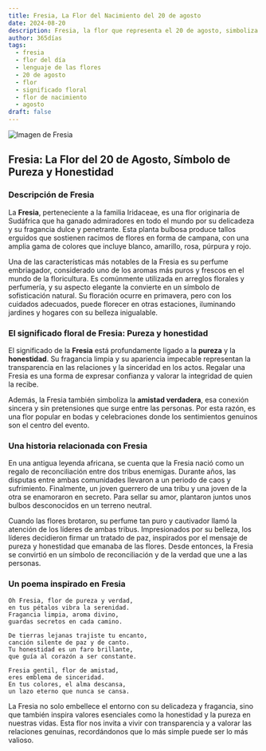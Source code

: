 ```yaml
---
title: Fresia, La Flor del Nacimiento del 20 de agosto
date: 2024-08-20
description: Fresia, la flor que representa el 20 de agosto, simboliza Pureza y honestidad. Descubre su fascinante historia, significado en el lenguaje de las flores y una poesía que celebra su belleza.
author: 365días
tags:
  - fresia
  - flor del día
  - lenguaje de las flores
  - 20 de agosto
  - flor
  - significado floral
  - flor de nacimiento
  - agosto
draft: false
---
```



![Imagen de Fresia](https://cdn.pixabay.com/photo/2019/10/04/22/30/flower-4526658_640.jpg#center)


## Fresia: La Flor del 20 de Agosto, Símbolo de Pureza y Honestidad

### Descripción de Fresia

La **Fresia**, perteneciente a la familia Iridaceae, es una flor originaria de Sudáfrica que ha ganado admiradores en todo el mundo por su delicadeza y su fragancia dulce y penetrante. Esta planta bulbosa produce tallos erguidos que sostienen racimos de flores en forma de campana, con una amplia gama de colores que incluye blanco, amarillo, rosa, púrpura y rojo.

Una de las características más notables de la Fresia es su perfume embriagador, considerado uno de los aromas más puros y frescos en el mundo de la floricultura. Es comúnmente utilizada en arreglos florales y perfumería, y su aspecto elegante la convierte en un símbolo de sofisticación natural. Su floración ocurre en primavera, pero con los cuidados adecuados, puede florecer en otras estaciones, iluminando jardines y hogares con su belleza inigualable.

### El significado floral de Fresia: Pureza y honestidad

El significado de la **Fresia** está profundamente ligado a la **pureza** y la **honestidad**. Su fragancia limpia y su apariencia impecable representan la transparencia en las relaciones y la sinceridad en los actos. Regalar una Fresia es una forma de expresar confianza y valorar la integridad de quien la recibe.

Además, la Fresia también simboliza la **amistad verdadera**, esa conexión sincera y sin pretensiones que surge entre las personas. Por esta razón, es una flor popular en bodas y celebraciones donde los sentimientos genuinos son el centro del evento.

### Una historia relacionada con Fresia

En una antigua leyenda africana, se cuenta que la Fresia nació como un regalo de reconciliación entre dos tribus enemigas. Durante años, las disputas entre ambas comunidades llevaron a un periodo de caos y sufrimiento. Finalmente, un joven guerrero de una tribu y una joven de la otra se enamoraron en secreto. Para sellar su amor, plantaron juntos unos bulbos desconocidos en un terreno neutral.

Cuando las flores brotaron, su perfume tan puro y cautivador llamó la atención de los líderes de ambas tribus. Impresionados por su belleza, los líderes decidieron firmar un tratado de paz, inspirados por el mensaje de pureza y honestidad que emanaba de las flores. Desde entonces, la Fresia se convirtió en un símbolo de reconciliación y de la verdad que une a las personas.

### Un poema inspirado en Fresia

```
Oh Fresia, flor de pureza y verdad,  
en tus pétalos vibra la serenidad.  
Fragancia limpia, aroma divino,  
guardas secretos en cada camino.

De tierras lejanas trajiste tu encanto,  
canción silente de paz y de canto.  
Tu honestidad es un faro brillante,  
que guía al corazón a ser constante.

Fresia gentil, flor de amistad,  
eres emblema de sinceridad.  
En tus colores, el alma descansa,  
un lazo eterno que nunca se cansa.
```

La Fresia no solo embellece el entorno con su delicadeza y fragancia, sino que también inspira valores esenciales como la honestidad y la pureza en nuestras vidas. Esta flor nos invita a vivir con transparencia y a valorar las relaciones genuinas, recordándonos que lo más simple puede ser lo más valioso.